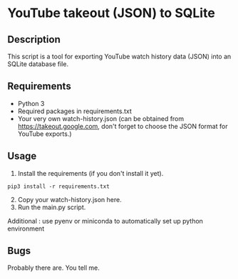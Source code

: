 # YouTube takeout (JSON) to SQLite

## Description
This script is a tool for exporting YouTube watch history data (JSON) into an SQLite database file.

## Requirements
- Python 3
- Required packages in requirements.txt
- Your very own watch-history.json (can be obtained from https://takeout.google.com, don't forget to choose the JSON format for YouTube exports.)

## Usage
1. Install the requirements (if you don't install it yet).
```
pip3 install -r requirements.txt
```

2. Copy your watch-history.json here.
3. Run the main.py script.

Additional : use pyenv or miniconda to automatically set up python environment  

## Bugs
Probably there are. You tell me.